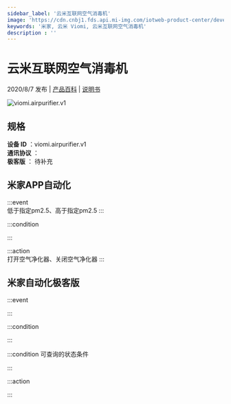 ```yaml
---
sidebar_label: '云米互联网空气消毒机'
image: 'https://cdn.cnbj1.fds.api.mi-img.com/iotweb-product-center/developer_15901356246602fDzg6Qf.png?GalaxyAccessKeyId=AKVGLQWBOVIRQ3XLEW&Expires=9223372036854775807&Signature=444bgUVihTeRZ2d0C4lB05gqz+Q='
keywords: '米家, 云米 Viomi, 云米互联网空气消毒机'
description : ''
---
```

# 云米互联网空气消毒机

2020/8/7 发布 | [产品百科](https://home.mi.com/webapp/content/baike/product/index.html?model=viomi.airpurifier.v1/) | [说明书](https://home.mi.com/views/introduction.html?model=viomi.airpurifier.v1&region=cn)

![viomi.airpurifier.v1](https://cdn.cnbj1.fds.api.mi-img.com/iotweb-product-center/developer_15901356246602fDzg6Qf.png?GalaxyAccessKeyId=AKVGLQWBOVIRQ3XLEW&Expires=9223372036854775807&Signature=444bgUVihTeRZ2d0C4lB05gqz+Q=)

## 规格  
> 
**设备 ID** ：viomi.airpurifier.v1  
**通讯协议** ：  
**极客版**  ： 待补充 


## 米家APP自动化  

:::event  
低于指定pm2.5、高于指定pm2.5
:::

:::condition  

:::

:::action   
打开空气净化器、关闭空气净化器
:::

## 米家自动化极客版  

:::event  

:::

:::condition  

:::

:::condition 可查询的状态条件  

:::

:::action  

:::

        
